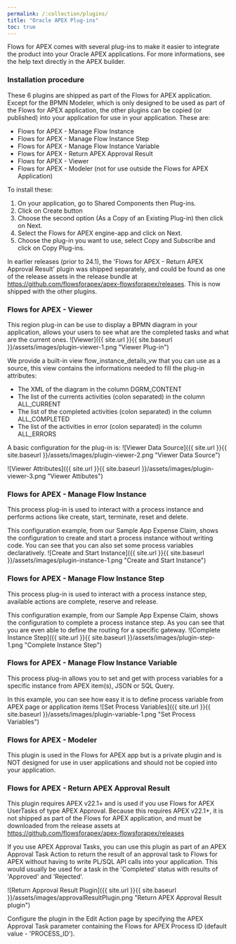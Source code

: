 ```yaml
---
permalink: /:collection/plugins/
title: "Oracle APEX Plug-ins"
toc: true
---
```

Flows for APEX comes with several plug-ins to make it easier to integrate the product into your Oracle APEX applications.
For more informations, see the help text directly in the APEX builder.

### Installation procedure

These 6 plugins are shipped as part of the Flows for APEX application.  Except for the BPMN Modeler, which is only designed to be used as part of the Flows for APEX application, the other plugins can be copied (or published) into your application for use in your application. These are:

- Flows for APEX - Manage Flow Instance
- Flows for APEX - Manage Flow Instance Step
- Flows for APEX - Manage Flow Instance Variable
- Flows for APEX - Return APEX Approval Result
- Flows for APEX - Viewer
- Flows for APEX - Modeler (not for use outside the Flows for APEX Application)

To install these:

1. On your application, go to Shared Components then Plug-ins.
2. Click on Create button
3. Choose the second option (As a Copy of an Existing Plug-in) then click on Next.
4. Select the Flows for APEX engine-app and click on Next.
5. Choose the plug-in you want to use, select Copy and Subscribe and click on Copy Plug-ins.

In earlier releases (prior to 24.1), the 'Flows for APEX - Return APEX Approval Result' plugin was shipped separately, and could be found as one of the release assets in the release bundle at https://github.com/flowsforapex/apex-flowsforapex/releases.  This is now shipped with the other plugins.

### Flows for APEX - Viewer

This region plug-in can be use to display a BPMN diagram in your application, allows your users to see what are the completed tasks and what are the current ones.
![Viewer]({{ site.url }}{{ site.baseurl }}/assets/images/plugin-viewer-1.png "Viewer Plug-in")

We provide a built-in view flow_instance_details_vw that you can use as a source, this view contains the informations needed to fill the plug-in attributes:

- The XML of the diagram in the column DGRM_CONTENT
- The list of the currents activities (colon separated) in the column ALL_CURRENT
- The list of the completed activities (colon separated) in the column ALL_COMPLETED
- The list of the activities in error (colon separated) in the column ALL_ERRORS

A basic configuration for the plug-in is:
![Viewer Data Source]({{ site.url }}{{ site.baseurl }}/assets/images/plugin-viewer-2.png "Viewer Data Source")

![Viewer Attributes]({{ site.url }}{{ site.baseurl }}/assets/images/plugin-viewer-3.png "Viewer Attibutes")

### Flows for APEX - Manage Flow Instance

This process plug-in is used to interact with a process instance and performs actions like create, start, terminate, reset and delete.

This configuration example, from our Sample App Expense Claim, shows the configuration to create and start a process instance without writing code. You can see that you can also set some process variables declaratively.
![Create and Start Instance]({{ site.url }}{{ site.baseurl }}/assets/images/plugin-instance-1.png "Create and Start Instance")

### Flows for APEX - Manage Flow Instance Step

This process plug-in is used to interact with a process instance step, available actions are complete, reserve and release.

This configuration example, from our Sample App Expense Claim, shows the configuration to complete a process instance step. As you can see that you are even able to define the routing for a specific gateway.
![Complete Instance Step]({{ site.url }}{{ site.baseurl }}/assets/images/plugin-step-1.png "Complete Instance Step")

### Flows for APEX - Manage Flow Instance Variable

This process plug-in allows you to set and get with process variables for a specific instance from APEX item(s), JSON or SQL Query.

In this example, you can see how easy it is to define process variable from APEX page or application items
![Set Process Variables]({{ site.url }}{{ site.baseurl }}/assets/images/plugin-variable-1.png "Set Process Variables")

### Flows for APEX - Modeler

This plugin is used in the Flows for APEX app but is a private plugin and is NOT designed for use in user applications and should not be copied into your application.

### Flows for APEX - Return APEX Approval Result

This plugin requires APEX v22.1+ and is used if you use Flows for APEX UserTasks of type APEX Approval.  Because this requires APEX v22.1+, it is not shipped as part of the Flows for APEX application, and must be downloaded from the release assets at https://github.com/flowsforapex/apex-flowsforapex/releases

If you use APEX Approval Tasks, you can use this plugin as part of an APEX Approval Task Action to return the result of an approval task to Flows for APEX without having to write PL/SQL API calls into your application.  This would usually be used for a task in the 'Completed' status with results of 'Approved' and 'Rejected'.

![Return Approval Result Plugin]({{ site.url }}{{ site.baseurl }}/assets/images/approvalResultPlugin.png "Return APEX Approval Result plugin")

Configure the plugin in the Edit Action page by specifying the APEX Approval Task parameter containing the Flows for APEX Process ID (default value - 'PROCESS_ID').
